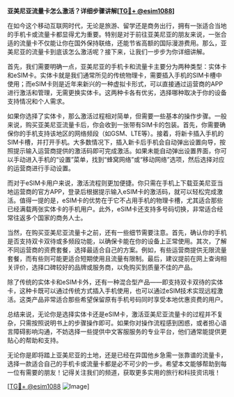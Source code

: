 **亚美尼亚流量卡怎么激活？详细步骤讲解[[TG💪+ @esim1088](https://t.me/s/esim1088)]**

在如今这个移动互联网时代，无论是旅游、留学还是商务出行，拥有一张适合当地的手机卡或流量卡都显得尤为重要。特别是对于前往亚美尼亚的朋友来说，一张合适的流量卡不仅能让你在国外保持联络，还能节省高额的国际漫游费用。那么，亚美尼亚的流量卡到底该怎么激活呢？接下来，让我们一步步为你详细讲解。

首先，我们需要明确一点，亚美尼亚的手机卡和流量卡主要分为两种类型：实体卡和eSIM卡。实体卡就是我们通常所见的传统物理卡，需要插入手机的SIM卡槽中使用；而eSIM卡则是近年来新兴的一种虚拟卡形式，可以直接通过运营商的APP进行激活和管理，无需更换实体卡。这两种卡各有优劣，选择哪种取决于你的设备支持情况和个人需求。

如果你选择了实体卡，那么激活过程相对简单，但需要一些基本的操作步骤。一般来说，购买亚美尼亚流量卡后，你会收到一张带有SIM卡的包装。首先，你需要确保你的手机支持该地区的网络频段（如GSM、LTE等）。接着，将新卡插入手机的SIM卡槽，并打开手机。大多数情况下，插入新卡后手机会自动弹出设置向导，按照提示输入运营商提供的激活码即可完成激活。如果未能自动弹出设置界面，你可以手动进入手机的“设置”菜单，找到“蜂窝网络”或“移动网络”选项，然后选择对应的运营商进行手动设置。

而对于eSIM卡用户来说，激活流程则更加便捷。你只需在手机上下载亚美尼亚当地运营商的官方APP，登录后根据提示输入eSIM卡的激活码，就可以轻松完成激活。值得一提的是，eSIM卡的优势在于它不占用手机的物理卡槽，尤其适合那些已经满载两张实体卡的手机用户。此外，eSIM卡还支持多号码切换，非常适合经常往返多个国家的商务人士。

当然，在购买亚美尼亚流量卡之前，还有一些细节需要注意。首先，确认你的手机是否支持双卡双待或多频段功能，以确保卡能在你的设备上正常使用。其次，了解不同运营商的资费套餐，选择最适合自己的方案。例如，有些运营商提供无限流量套餐，而有些则可能更适合短期使用且流量有限制。最后，建议提前在网上查询相关评价，选择口碑较好的品牌或服务商，以免购买到质量不佳的产品。

除了传统的实体卡和eSIM卡外，还有一种混合型产品——即支持双卡双待的实体卡，这种卡既可以通过传统方式插入手机使用，也可以通过eSIM技术实现远程激活。这类产品非常适合那些希望保留原有手机号码同时享受本地优惠资费的用户。

总结来说，无论你是选择实体卡还是eSIM卡，激活亚美尼亚流量卡的过程并不复杂，只需按照说明书上的步骤操作即可。如果你对操作流程感到困惑，或者担心语言障碍影响沟通，不妨选择一些提供中文客服服务的专业平台，他们通常能提供更贴心的帮助和支持。

无论你是即将踏上亚美尼亚的土地，还是已经在异国他乡急需一张靠谱的流量卡，选择一款适合自己的手机卡或流量卡都是必不可少的一步。希望本文能够帮助到每一位有需要的朋友！记得关注我们的频道，获取更多实用的旅行和科技资讯哦！

[[TG💪+ @esim1088](https://t.me/s/esim1088) ![Image](https://i.postimg.cc/4NQfJmqS/Snipaste-2025-05-13-00-14-12.png)]